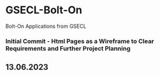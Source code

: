 # GSECL-Bolt-On
Bolt-On Applications from GSECL

### Initial Commit - Html Pages as a Wireframe to Clear Requirements and Further Project Planning
## 13.06.2023
